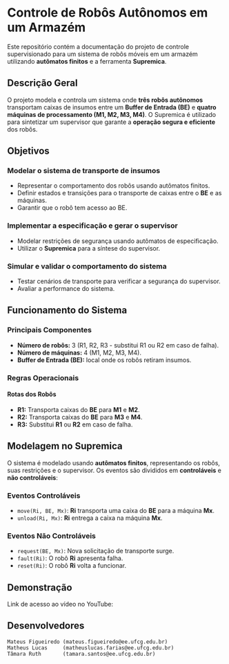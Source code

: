 # Controle de Robôs Autônomos em um Armazém

Este repositório contém a documentação do projeto de controle supervisionado para um sistema de robôs móveis em um armazém utilizando **autômatos finitos** e a ferramenta **Supremica**.

## Descrição Geral

O projeto modela e controla um sistema onde **três robôs autônomos** transportam caixas de insumos entre um **Buffer de Entrada (BE)** e **quatro máquinas de processamento (M1, M2, M3, M4)**. O Supremica é utilizado para sintetizar um supervisor que garante a **operação segura e eficiente** dos robôs.

## Objetivos

### Modelar o sistema de transporte de insumos
- Representar o comportamento dos robôs usando autômatos finitos.
- Definir estados e transições para o transporte de caixas entre o **BE** e as máquinas.
- Garantir que o robô tem acesso ao BE.

### Implementar a especificação e gerar o supervisor
- Modelar restrições de segurança usando autômatos de especificação.
- Utilizar o **Supremica** para a síntese do supervisor.

### Simular e validar o comportamento do sistema
- Testar cenários de transporte para verificar a segurança do supervisor.
- Avaliar a performance do sistema.

## Funcionamento do Sistema

### Principais Componentes
- **Número de robôs:** 3 (R1, R2, R3 - substitui R1 ou R2 em caso de falha).
- **Número de máquinas:** 4 (M1, M2, M3, M4).
- **Buffer de Entrada (BE):** local onde os robôs retiram insumos.

### Regras Operacionais

#### Rotas dos Robôs
- **R1:** Transporta caixas do **BE** para **M1** e **M2**.
- **R2:** Transporta caixas do **BE** para **M3** e **M4**.
- **R3:** Substitui **R1** ou **R2** em caso de falha.

## Modelagem no Supremica

O sistema é modelado usando **autômatos finitos**, representando os robôs, suas restrições e o supervisor. Os eventos são divididos em **controláveis** e **não controláveis**:

### Eventos Controláveis
- `move(Ri, BE, Mx)`: **Ri** transporta uma caixa do **BE** para a máquina **Mx**.
- `unload(Ri, Mx)`: **Ri** entrega a caixa na máquina **Mx**.

### Eventos Não Controláveis
- `request(BE, Mx)`: Nova solicitação de transporte surge.
- `fault(Ri)`: O robô **Ri** apresenta falha.
- `reset(Ri)`: O robô **Ri** volta a funcionar.

## Demonstração

Link de acesso ao vídeo no YouTube: 

## Desenvolvedores

    Mateus Figueiredo (mateus.figueiredo@ee.ufcg.edu.br)
    Matheus Lucas     (matheuslucas.farias@ee.ufcg.edu.br)
    Tâmara Ruth       (tamara.santos@ee.ufcg.edu.br)
